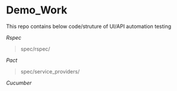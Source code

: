 # Demo_Work
This repo contains below code/struture of UI/API automation testing

*Rspec*
 > spec/rspec/

*Pact*
 > spec/service_providers/

*Cucumber*
 > 
